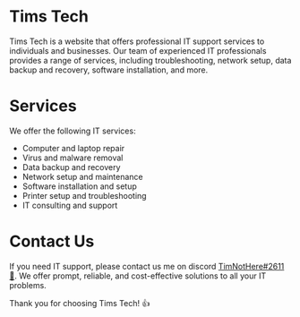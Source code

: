 # Tims Tech

Tims Tech is a website that offers professional IT support services to individuals and businesses. Our team of experienced IT professionals provides a range of services, including troubleshooting, network setup, data backup and recovery, software installation, and more.

# Services

We offer the following IT services:

* Computer and laptop repair
* Virus and malware removal
* Data backup and recovery
* Network setup and maintenance
* Software installation and setup
* Printer setup and troubleshooting
* IT consulting and support

# Contact Us

If you need IT support, please contact us me on discord [TimNotHere#2611 📧](https://discordapp.com/users/813551216906600490). We offer prompt, reliable, and cost-effective solutions to all your IT problems.

Thank you for choosing Tims Tech! 👍
